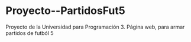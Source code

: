 # Proyecto--PartidosFut5
Proyecto de la Universidad para Programación 3. Página web, para armar partidos de futból 5
